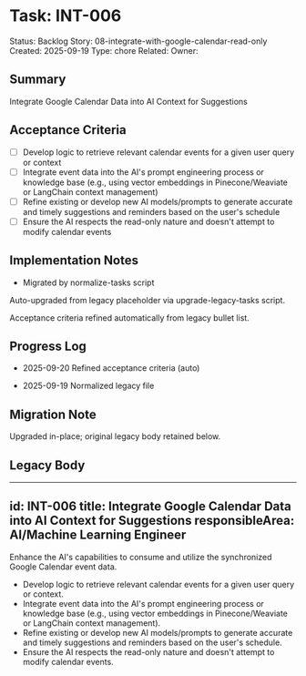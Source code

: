 # Task: INT-006
Status: Backlog
Story: 08-integrate-with-google-calendar-read-only
Created: 2025-09-19
Type: chore
Related:
Owner:

## Summary
Integrate Google Calendar Data into AI Context for Suggestions

## Acceptance Criteria

- [ ] Develop logic to retrieve relevant calendar events for a given user query or context
- [ ] Integrate event data into the AI's prompt engineering process or knowledge base (e.g., using vector embeddings in Pinecone/Weaviate or LangChain context management)
- [ ] Refine existing or develop new AI models/prompts to generate accurate and timely suggestions and reminders based on the user's schedule
- [ ] Ensure the AI respects the read-only nature and doesn't attempt to modify calendar events

## Implementation Notes
- Migrated by normalize-tasks script

Auto-upgraded from legacy placeholder via upgrade-legacy-tasks script.


Acceptance criteria refined automatically from legacy bullet list.
## Progress Log
- 2025-09-20 Refined acceptance criteria (auto)

- 2025-09-19 Normalized legacy file
## Migration Note
Upgraded in-place; original legacy body retained below.

## Legacy Body
---
id: INT-006
title: Integrate Google Calendar Data into AI Context for Suggestions
responsibleArea: AI/Machine Learning Engineer
---
Enhance the AI's capabilities to consume and utilize the synchronized Google Calendar event data.
*   Develop logic to retrieve relevant calendar events for a given user query or context.
*   Integrate event data into the AI's prompt engineering process or knowledge base (e.g., using vector embeddings in Pinecone/Weaviate or LangChain context management).
*   Refine existing or develop new AI models/prompts to generate accurate and timely suggestions and reminders based on the user's schedule.
*   Ensure the AI respects the read-only nature and doesn't attempt to modify calendar events.